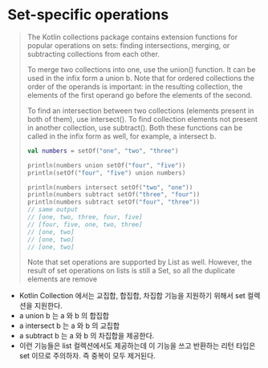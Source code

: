 # Set-specific operations

> The Kotlin collections package contains extension functions for popular operations on sets: finding intersections, merging, or subtracting collections from each other.
> 
> To merge two collections into one, use the union() function. It can be used in the infix form a union b. Note that for ordered collections the order of the operands is important: in the resulting collection, the elements of the first operand go before the elements of the second.
>
> To find an intersection between two collections (elements present in both of them), use intersect(). To find collection elements not present in another collection, use subtract(). Both these functions can be called in the infix form as well, for example, a intersect b.
>
> ````kotlin
> val numbers = setOf("one", "two", "three")
> 
> println(numbers union setOf("four", "five"))
> println(setOf("four", "five") union numbers)
> 
> println(numbers intersect setOf("two", "one"))
> println(numbers subtract setOf("three", "four"))
> println(numbers subtract setOf("four", "three")) 
> // same output
> // [one, two, three, four, five]
> // [four, five, one, two, three]
> // [one, two]
> // [one, two]
> // [one, two]
> ````
> 
> Note that set operations are supported by List as well. However, the result of set operations on lists is still a Set, so all the duplicate elements are remove

- Kotlin Collection 에서는 교집합, 합집합, 차집합 기능을 지원하기 위해서 set 컬렉션을 지원한다.
- a union b 는 a 와 b 의 합집합
- a intersect b 는 a 와 b 의 교집합
- a subtract b 는 a 와 b 의 차집합을 제공한다.
- 이런 기능들은 list 컬렉션에서도 제공하는데 이 기능을 쓰고 반환하는 리턴 타입은 set 이므로 주의하자. 즉 중복이 모두 제거된다.






